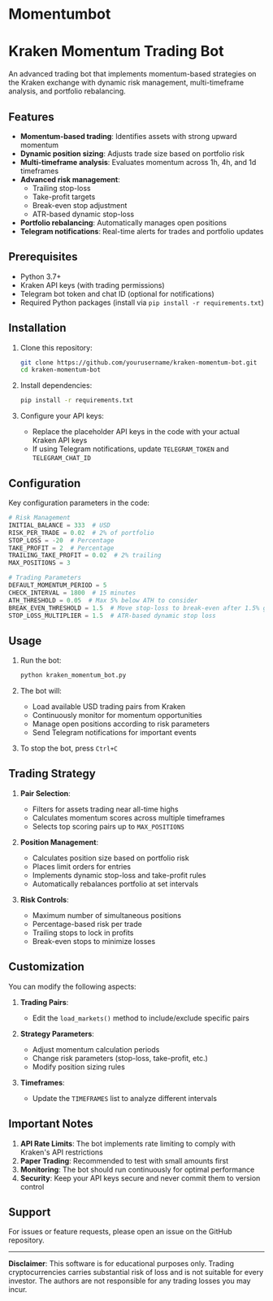 # Momentumbot

# Kraken Momentum Trading Bot

An advanced trading bot that implements momentum-based strategies on the Kraken exchange with dynamic risk management, multi-timeframe analysis, and portfolio rebalancing.

## Features

- **Momentum-based trading**: Identifies assets with strong upward momentum
- **Dynamic position sizing**: Adjusts trade size based on portfolio risk
- **Multi-timeframe analysis**: Evaluates momentum across 1h, 4h, and 1d timeframes
- **Advanced risk management**:
  - Trailing stop-loss
  - Take-profit targets
  - Break-even stop adjustment
  - ATR-based dynamic stop-loss
- **Portfolio rebalancing**: Automatically manages open positions
- **Telegram notifications**: Real-time alerts for trades and portfolio updates

## Prerequisites

- Python 3.7+
- Kraken API keys (with trading permissions)
- Telegram bot token and chat ID (optional for notifications)
- Required Python packages (install via `pip install -r requirements.txt`)

## Installation

1. Clone this repository:
   ```bash
   git clone https://github.com/yourusername/kraken-momentum-bot.git
   cd kraken-momentum-bot
   ```

2. Install dependencies:
   ```bash
   pip install -r requirements.txt
   ```

3. Configure your API keys:
   - Replace the placeholder API keys in the code with your actual Kraken API keys
   - If using Telegram notifications, update `TELEGRAM_TOKEN` and `TELEGRAM_CHAT_ID`

## Configuration

Key configuration parameters in the code:

```python
# Risk Management
INITIAL_BALANCE = 333  # USD
RISK_PER_TRADE = 0.02  # 2% of portfolio
STOP_LOSS = -20  # Percentage
TAKE_PROFIT = 2  # Percentage
TRAILING_TAKE_PROFIT = 0.02  # 2% trailing
MAX_POSITIONS = 3

# Trading Parameters
DEFAULT_MOMENTUM_PERIOD = 5
CHECK_INTERVAL = 1800  # 15 minutes
ATH_THRESHOLD = 0.05  # Max 5% below ATH to consider
BREAK_EVEN_THRESHOLD = 1.5  # Move stop-loss to break-even after 1.5% gain
STOP_LOSS_MULTIPLIER = 1.5  # ATR-based dynamic stop loss
```

## Usage

1. Run the bot:
   ```bash
   python kraken_momentum_bot.py
   ```

2. The bot will:
   - Load available USD trading pairs from Kraken
   - Continuously monitor for momentum opportunities
   - Manage open positions according to risk parameters
   - Send Telegram notifications for important events

3. To stop the bot, press `Ctrl+C`

## Trading Strategy

1. **Pair Selection**:
   - Filters for assets trading near all-time highs
   - Calculates momentum scores across multiple timeframes
   - Selects top scoring pairs up to `MAX_POSITIONS`

2. **Position Management**:
   - Calculates position size based on portfolio risk
   - Places limit orders for entries
   - Implements dynamic stop-loss and take-profit rules
   - Automatically rebalances portfolio at set intervals

3. **Risk Controls**:
   - Maximum number of simultaneous positions
   - Percentage-based risk per trade
   - Trailing stops to lock in profits
   - Break-even stops to minimize losses

## Customization

You can modify the following aspects:

1. **Trading Pairs**:
   - Edit the `load_markets()` method to include/exclude specific pairs

2. **Strategy Parameters**:
   - Adjust momentum calculation periods
   - Change risk parameters (stop-loss, take-profit, etc.)
   - Modify position sizing rules

3. **Timeframes**:
   - Update the `TIMEFRAMES` list to analyze different intervals

## Important Notes

1. **API Rate Limits**: The bot implements rate limiting to comply with Kraken's API restrictions
2. **Paper Trading**: Recommended to test with small amounts first
3. **Monitoring**: The bot should run continuously for optimal performance
4. **Security**: Keep your API keys secure and never commit them to version control

## Support

For issues or feature requests, please open an issue on the GitHub repository.

---

**Disclaimer**: This software is for educational purposes only. Trading cryptocurrencies carries substantial risk of loss and is not suitable for every investor. The authors are not responsible for any trading losses you may incur.
```
